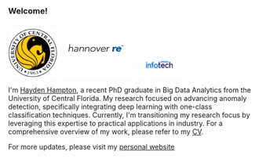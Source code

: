 ### Welcome!

<p float="left">
  <img src="https://github.com/haydendhampton/haydendhampton/blob/main/ucf_logo.png" width="100">
  <img src="https://github.com/haydendhampton/haydendhampton/blob/main/hannover_logo.jpg" width="150", height="110">
  <img src="https://github.com/haydendhampton/haydendhampton/blob/main/infotech_logo.png" width="100">
</p>

I'm [Hayden Hampton](https://haydenhampton.com/), a recent PhD graduate in Big Data Analytics from the University of Central Florida. My research focused on advancing anomaly detection, specifically integrating deep learning with one-class classification techniques. Currently, I'm transitioning my research focus by leveraging this expertise to practical applications in industry. For a comprehensive overview of my work, please refer to my [CV](https://haydenhampton.com/wp-content/uploads/2024/01/Hayden_Hampton_CV.pdf).

For more updates, please visit my [personal website](https://haydenhampton.com/)

<!--
**haydendhampton/haydendhampton** is a ✨ _special_ ✨ repository because its `README.md` (this file) appears on your GitHub profile.

Here are some ideas to get you started:

![alt text](https://github.com/haydendhampton/haydendhampton/blob/main/ucf_logo.png)

- 🔭 I’m currently working on ...
- 🌱 I’m currently learning ...
- 👯 I’m looking to collaborate on ...
- 🤔 I’m looking for help with ...
- 💬 Ask me about ...
- 📫 How to reach me: ...
- 😄 Pronouns: ...
- ⚡ Fun fact: ...
-->
